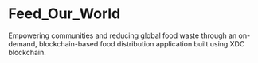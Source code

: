 # Feed_Our_World
Empowering communities and reducing global food waste through an on-demand, blockchain-based food distribution application built using XDC blockchain.

